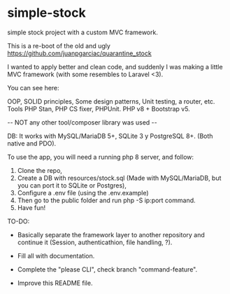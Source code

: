 # simple-stock
simple stock project with a custom MVC framework. 


This is a re-boot of the old and ugly https://github.com/juanpgarciac/quarantine_stock

I wanted to apply better and clean code, and suddenly I was making a little MVC framework (with some resembles to Laravel <3).

You can see here: 

OOP, SOLID principles, Some design patterns, Unit testing, a router, etc. 
Tools PHP Stan, PHP CS fixer, PHPUnit. 
PHP v8 + Bootstrap v5. 

-- NOT any other tool/composer library was used --

DB: It works with MySQL/MariaDB 5+, SQLite 3 y PostgreSQL 8+. (Both native and PDO). 

To use the app, you will need a running php 8 server, and follow: 
1. Clone the repo, 
2. Create a DB with resources/stock.sql (Made with MySQL/MariaDB, but you can port it to SQLite or Postgres), 
3. Configure a .env file (using the .env.example) 
4. Then go to the public folder and run php -S ip:port command.
5. Have fun!


TO-DO: 

* Basically separate the framework layer to another repository and continue it (Session, authenticathion, file handling, ?). 

* Fill all with documentation. 

* Complete the "please CLI", check branch "command-feature". 

* Improve this README file. 
